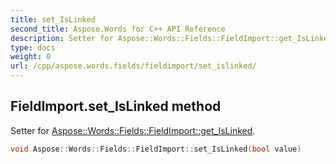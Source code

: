 ```yaml
---
title: set_IsLinked
second_title: Aspose.Words for C++ API Reference
description: Setter for Aspose::Words::Fields::FieldImport::get_IsLinked. 
type: docs
weight: 0
url: /cpp/aspose.words.fields/fieldimport/set_islinked/
---
```

## FieldImport.set_IsLinked method


Setter for [Aspose::Words::Fields::FieldImport::get_IsLinked](../get_islinked/).

```cpp
void Aspose::Words::Fields::FieldImport::set_IsLinked(bool value)
```

